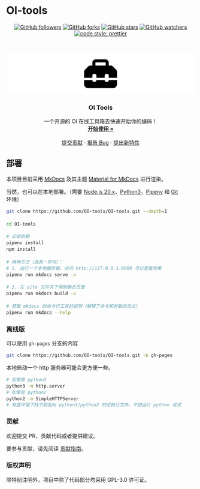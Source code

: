 # OI-tools

<!-- PROJECT SHIELDS -->

<p align="center">
  <a href="https://github.com/OI-tools/OI-tools">
    <img alt="GitHub followers" src="https://img.shields.io/github/followers/OI-tools.svg?style=flat-square"></a>
  <a href="https://github.com/OI-tools/OI-tools">
    <img alt="GitHub forks" src="https://img.shields.io/github/forks/OI-tools/OI-tools.svg?style=flat-square"></a>
  <a href="https://github.com/OI-tools/OI-tools">
    <img alt="GitHub stars" src="https://img.shields.io/github/stars/OI-tools/OI-tools.svg?style=flat-square"></a>
  <a href="https://github.com/OI-tools/OI-tools">
    <img alt="GitHub watchers" src="https://img.shields.io/github/watchers/OI-tools/OI-tools.svg?style=flat-square"></a>
  <br/>
  <a href="https://github.com/OI-tools/OI-tools">
    <img alt="code style: prettier" src="https://img.shields.io/badge/code_style-prettier-ff69b4.svg?style=flat-square"></a>
</p>

<!-- PROJECT LOGO -->
<br />

<p align="center">
  <a href="https://github.com/OI-tools/OI-tools">
    <img src="docs/assets/logo.png" alt="Logo">
  </a>
  <h3 align="center">OI Tools</h3>
  <p align="center">
    一个开源的 OI 在线工具箱去快速开始你的编码！
    <br />
    <a href="https://oi-tools.github.io/OI-tools/"><strong>开始使用 »</strong></a>
    <br />
    <br />
    <a href="https://github.com/OI-tools/OI-tools/pulls">提交贡献</a>
    ·
    <a href="https://github.com/OI-tools/OI-tools/issues">报告 Bug</a>
    ·
    <a href="https://github.com/OI-tools/OI-tools/issues">提出新特性</a>
  </p>

</p>

## 部署

本项目目前采用 [MkDocs](https://github.com/mkdocs/mkdocs) 及其主题 [Material for MkDocs](https://squidfunk.github.io/mkdocs-material/) 进行渲染。

当然，也可以在本地部署。（需要 [Node.js 20.x](https://nodejs.org/)，[Python3](https://www.python.org/)，[Pipenv](https://pipenv.pypa.io/en/latest/) 和 [Git](https://git-scm.com/) 环境）

```bash
git clone https://github.com/OI-tools/OI-tools.git --depth=1

cd OI-tools

# 安装依赖
pipenv install
npm install

# 两种方法（选其一即可）：
# 1. 运行一个本地服务器，访问 http://127.0.0.1:8000 可以查看效果
pipenv run mkdocs serve -v

# 2. 在 site 文件夹下得到静态页面
pipenv run mkdocs build -v

# 获取 mkdocs 的命令行工具的说明（解释了命令和参数的含义）
pipenv run mkdocs --help
```

### 离线版

可以使用 `gh-pages` 分支的内容

```bash
git clone https://github.com/OI-tools/OI-tools.git -b gh-pages
```

本地启动一个 http 服务器可能会更方便一些。

```bash
# 如果是 python3
python3 -m http.server
# 如果是 python2
python2 -m SimpleHTTPServer
# 有些环境下找不到名叫 python3/python2 的可执行文件，不妨运行 python 试试
```

### 贡献

欢迎提交 PR，贡献代码或者提供建议。

要参与贡献，请先阅读 [贡献指南](CONTRIBUTING.md)。

### 版权声明

除特别注明外，项目中除了代码部分均采用 GPL-3.0 许可证。

